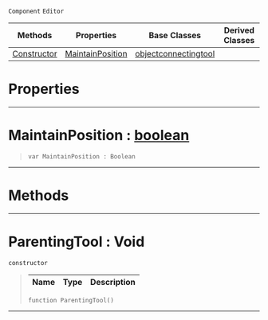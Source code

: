  `Component` `Editor`



|Methods|Properties|Base Classes|Derived Classes|
|---|---|---|---|
|[ Constructor](https://github.com/zeroengineteam/ZeroDocs/blob/master/code_reference/class_reference/parentingtool.markdown#parentingtool-void)|[ MaintainPosition](https://github.com/zeroengineteam/ZeroDocs/blob/master/code_reference/class_reference/parentingtool.markdown#maintainposition-zero-en)|[objectconnectingtool](https://github.com/zeroengineteam/ZeroDocs/blob/master/code_reference/class_reference/objectconnectingtool.markdown)| |


 #  Properties


---  
 #  MaintainPosition : [boolean](https://github.com/zeroengineteam/ZeroDocs/blob/master/code_reference/nada_base_types/boolean.markdown)

> 
> ``` lang=cpp, name=Nada
> var MaintainPosition : Boolean


---  
 #  Methods


---  
 #  ParentingTool : Void

 `constructor`

> 
> |Name|Type|Description|
> |---|---|---|
> ``` lang=cpp, name=Nada
> function ParentingTool()
> ``` 


---  
 

 